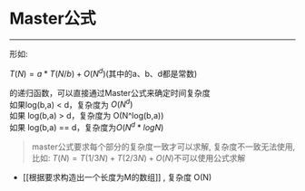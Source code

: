 # Master公式

---


形如:

$T(N) = a * T(N/b) + O(N^d)$(其中的a、b、d都是常数)  

的递归函数，可以直接通过Master公式来确定时间复杂度  
如果log(b,a) < d，复杂度为 $O(N^d)$  
如果 log(b,a) > d，复杂度为 O(N^log(b,a))  
如果 log(b,a) == d，复杂度为$O(N^d  * logN)$  


>master公式要求每个部分的复杂度一致才可以求解, 复杂度不一致无法使用, 比如:
$T(N) = T (1/3N) + T(2/3N) + O(N)$不可以使用公式求解



- [[根据要求构造出一个长度为M的数组]] , 复杂度 O(N)